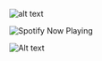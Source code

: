  

![alt text](https://files.catbox.moe/2l5fyy.png) 


![Spotify Now Playing](https://spotify-github-profile.kittinanx.com/api/view.svg?uid=31dxdlyokwmhx2bwgyk6muszswoa&cover_image=true&theme=default&show_offline=true&background_color=e03f8d&interchange=true&bar_color=d66091&bar_color_cover=true)

![Alt text](https://media.tenor.com/PaYEcjSLOp8AAAAi/miku.gif)

 